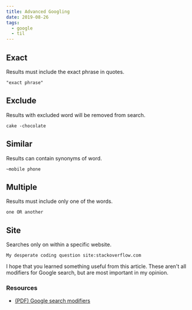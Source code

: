 ```yaml
---
title: Advanced Googling
date: 2019-08-26
tags:
  - google
  - til
---
```


## Exact

Results must include the exact phrase in quotes.

```text
"exact phrase"
```

## Exclude

Results with excluded word will be removed from search.

```text
cake -chocolate
```

## Similar

Results can contain synonyms of word.

```text
~mobile phone
```

## Multiple

Results must include only one of the words.

```text
one OR another
```

## Site

Searches only on within a specific website.

```text
My desperate coding question site:stackoverflow.com
```

I hope that you learned something useful from this article. These aren't all modifiers for Google search, but are most important in my opinion.

### Resources

- [(PDF) Google search modifiers](https://static.googleusercontent.com/media/www.google.com/en//educators/downloads/Tips_Tricks_17x22.pdf)
